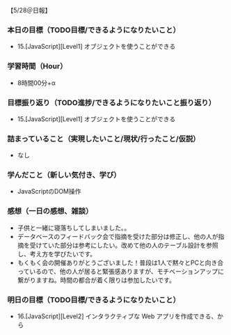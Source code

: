 【5/28＠日報】
### 本日の目標（TODO目標/できるようになりたいこと）
- 15.[JavaScript][Level1] オブジェクトを使うことができる
### 学習時間（Hour）
- 8時間00分+α
### 目標振り返り（TODO進捗/できるようになりたいこと振り返り）
- 15.[JavaScript][Level1] オブジェクトを使うことができる
### 詰まっていること（実現したいこと/現状/行ったこと/仮説）
- なし
### 学んだこと（新しい気付き、学び）
- JavaScriptのDOM操作
### 感想（一日の感想、雑談）
- 子供と一緒に寝落ちしてしまいました。。
- データベースのフィードバック会で指摘を受けた部分は修正し、他の人が指摘を受けていた部分は参考にしたい。改めて他の人のテーブル設計を参照し、考え方を学びたいです。
- もくもく会の開催ありがとうございました！普段は1人で黙々とPCと向き合っているので、他の人が居ると緊張感ありますが、モチベーションアップに繋がりますね。時間の都合が着く限りは参加したいです。
### 明日の目標（TODO目標/できるようになりたいこと）
- 16.[JavaScript][Level2] インタラクティブな Web アプリを作成できる、から
